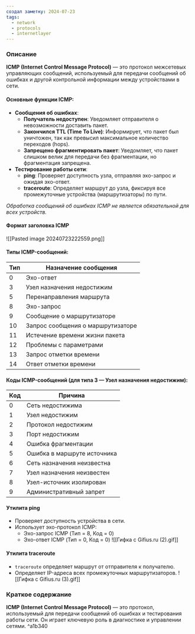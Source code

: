 ```yaml
---
создал заметку: 2024-07-23
tags:
  - network
  - protocols
  - internetlayer
---
```

### Описание

**ICMP (Internet Control Message Protocol)** — это протокол межсетевых управляющих сообщений, используемый для передачи сообщений об ошибках и другой контрольной информации между устройствами в сети.

#### Основные функции ICMP:
- **Сообщения об ошибках**:
    - **Получатель недоступен**: Уведомляет отправителя о невозможности доставить пакет.
    - **Закончился TTL (Time To Live)**: Информирует, что пакет был уничтожен, так как превысил максимальное количество переходов (hops).
    - **Запрещено фрагментировать пакет**: Уведомляет, что пакет слишком велик для передачи без фрагментации, но фрагментация запрещена.
- **Тестирование работы сети**:
    - **ping**: Проверяет доступность узла, отправляя эхо-запрос и ожидая эхо-ответ.
    - **traceroute**: Определяет маршрут до узла, фиксируя все промежуточные устройства (маршрутизаторы) по пути.

_Обработка сообщений об ошибках ICMP не является обязательной для всех устройств._

#### Формат заголовка ICMP

![[Pasted image 20240723222559.png]]

#### Типы ICMP-сообщений:

|Тип|Назначение сообщения|
|---|---|
|0|Эхо-ответ|
|3|Узел назначения недостижим|
|5|Перенаправления маршрута|
|8|Эхо-запрос|
|9|Сообщение о маршрутизаторе|
|10|Запрос сообщения о маршрутизаторе|
|11|Истечение времени жизни пакета|
|12|Проблемы с параметрами|
|13|Запрос отметки времени|
|14|Ответ отметки времени|

#### Коды ICMP-сообщений (для типа 3 — Узел назначения недостижим):

|Код|Причина|
|---|---|
|0|Сеть недостижима|
|1|Узел недостижим|
|2|Протокол недостижим|
|3|Порт недостижим|
|4|Ошибка фрагментации|
|5|Ошибка в маршруте источника|
|6|Сеть назначения неизвестна|
|7|Узел назначения неизвестен|
|8|Узел-источник изолирован|
|9|Административный запрет|

#### Утилита ping
- Проверяет доступность устройства в сети.
- Использует эхо-протокол ICMP:
    - Эхо-запрос ICMP (Тип = 8, Код = 0)
    - Эхо-ответ ICMP (Тип = 0, Код = 0) ![[Гифка с Gifius.ru (2).gif]]

#### Утилита traceroute
- `traceroute` определяет маршрут от отправителя к получателю.
- Определяет IP-адреса всех промежуточных маршрутизаторов. ![[Гифка с Gifius.ru (3).gif]]

### Краткое содержание

**ICMP (Internet Control Message Protocol)** — это протокол, используемый для передачи сообщений об ошибках и тестирования работы сети. Он играет ключевую роль в диагностике и управлении сетями. ^a1b340